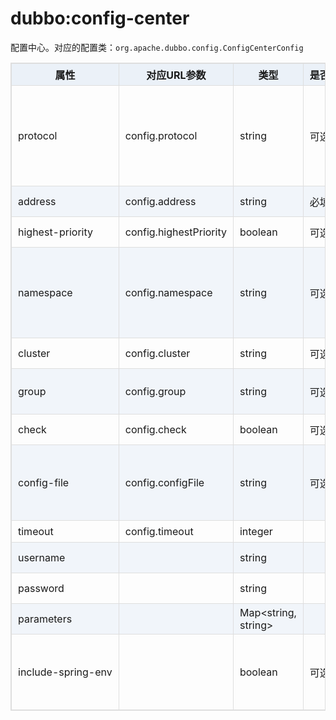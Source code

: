 <style>
table {
  width: 100%;
  max-width: 65em;
  border: 1px solid #dedede;
  margin: 15px auto;
  border-collapse: collapse;
  empty-cells: show;
}
table th,
table td {
  height: 35px;
  border: 1px solid #dedede;
  padding: 0 10px;
}
table th {
  font-weight: bold;
  text-align: center !important;
  background: rgba(158,188,226,0.2);
  white-space: nowrap;
}
table tbody tr:nth-child(2n) {
  background: rgba(158,188,226,0.12);
}
table td:nth-child(1) {
  white-space: nowrap;
}
table tr:hover {
  background: #efefef;
}
.table-area {
  overflow: auto;
}
</style>

<script type="text/javascript">
[].slice.call(document.querySelectorAll('table')).forEach(function(el){
    var wrapper = document.createElement('div');
    wrapper.className = 'table-area';
    el.parentNode.insertBefore(wrapper, el);
    el.parentNode.removeChild(el);
    wrapper.appendChild(el);
})
</script>
# dubbo:config-center

配置中心。对应的配置类：`org.apache.dubbo.config.ConfigCenterConfig`

| 属性             | 对应URL参数            | 类型                | 是否必填 | 缺省值           | 描述                                                         | 兼容性 |
| ---------------- | ---------------------- | ------------------- | -------- | ---------------- | ------------------------------------------------------------ | ------ |
| protocol         | config.protocol        | string              | 可选     | zookeeper        | 使用哪个配置中心：apollo、zookeeper、nacos等。<br />以zookeeper为例<br />1. 指定protocol，则address可以简化为`127.0.0.1:2181`；<br />2. 不指定protocol，则address取值为`zookeeper://127.0.0.1:2181` | 2.7.0+ |
| address          | config.address         | string              | 必填     |                  | 配置中心地址。<br />取值参见protocol说明                     | 2.7.0+ |
| highest-priority  | config.highestPriority | boolean             | 可选     | true             | 来自配置中心的配置项具有最高优先级，即会覆盖本地配置项。     | 2.7.0+ |
| namespace        | config.namespace       | string              | 可选     | dubbo            | 通常用于多租户隔离，实际含义视具体配置中心而不同。<br />如：<br />zookeeper - 环境隔离，默认值`dubbo`；<br />apollo - 区分不同领域的配置集合，默认使用`dubbo`和`application` | 2.7.0+ |
| cluster          | config.cluster         | string              | 可选     |                  | 含义视所选定的配置中心而不同。<br />如Apollo中用来区分不同的配置集群 | 2.7.0+ |
| group            | config.group           | string              | 可选     | dubbo            | 含义视所选定的配置中心而不同。<br />nacos - 隔离不同配置集<br />zookeeper - 隔离不同配置集 | 2.7.0+ |
| check            | config.check           | boolean             | 可选     | true             | 当配置中心连接失败时，是否终止应用启动。                     | 2.7.0+ |
| config-file       | config.configFile      | string              | 可选     | dubbo.properties | 全局级配置文件所映射到的key<br />zookeeper - 默认路径/dubbo/config/dubbo/dubbo.properties<br />apollo - dubbo namespace中的dubbo.properties键 | 2.7.0+ |
| timeout          | config.timeout         | integer             |          | 3000ms           | 获取配置的超时时间                                           | 2.7.0+ |
| username         |                        | string              |          |                  | 如果配置中心需要做校验，用户名<br />Apollo暂未启用           | 2.7.0+ |
| password         |                        | string              |          |                  | 如果配置中心需要做校验，密码<br />Apollo暂未启用             | 2.7.0+ |
| parameters       |                        | Map<string, string> |          |                  | 扩展参数，用来支持不同配置中心的定制化配置参数               | 2.7.0+ |
| include-spring-env |                        | boolean             | 可选     | false            | 使用Spring框架时支持，为true时，会自动从Spring Environment中读取配置。<br />默认依次读取<br />key为dubbo.properties的配置<br />key为dubbo.properties的PropertySource | 2.7.0+ |